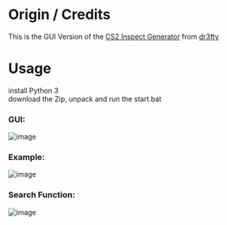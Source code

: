 # Origin / Credits
This is the GUI Version of the [CS2 Inspect Generator](https://github.com/dr3fty/cs2-inspect-gen) from [dr3fty](https://github.com/dr3fty)

# Usage
install Python 3  
download the Zip, unpack and run the start.bat

### GUI:  

![image](https://github.com/MeckeDev/cs2-inspect-gui/assets/43956685/7861280c-242e-485c-9e11-8572a123fd6b)


### Example:  

![image](https://github.com/MeckeDev/cs2-inspect-gui/assets/43956685/e0872a06-9bfc-4072-9783-0774bb7fd22e)


### Search Function:  

![image](https://github.com/MeckeDev/cs2-inspect-gui/assets/43956685/e42c08cc-4b70-4acf-825c-fec7843972eb)
